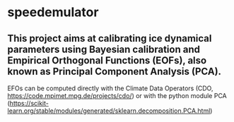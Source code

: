 # speedemulator

## This project aims at calibrating ice dynamical parameters using Bayesian calibration and Empirical Orthogonal Functions (EOFs), also known as Principal Component Analysis (PCA).

EFOs can be computed directly with the Climate Data Operators (CDO, <https://code.mpimet.mpg.de/projects/cdo/>) or with the python module PCA (<https://scikit-learn.org/stable/modules/generated/sklearn.decomposition.PCA.html>)

